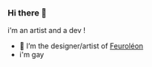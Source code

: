 ### Hi there 👋
<div aligne='center'> i'm an artist and a dev ! </div>

- 🤖 I’m the designer/artist of [Feuroléon](https://github.com/minethandev/Feuroleon)
- i'm gay

<td valign="top" width="50%">
  
  



<!--
**lalyfxx/lalyfxx** is a ✨ _special_ ✨ repository because its `README.md` (this file) appears on your GitHub profile.
Here are some ideas to get you started:

- 🔭 I’m currently working on ...
- 🌱 I’m currently learning ...
- 👯 I’m looking to collaborate on ...
- 🤔 I’m looking for help with ...
- 💬 Ask me about ...
- 📫 How to reach me: ...
- 😄 Pronouns: ...
- ⚡ Fun fact: ...
-->
